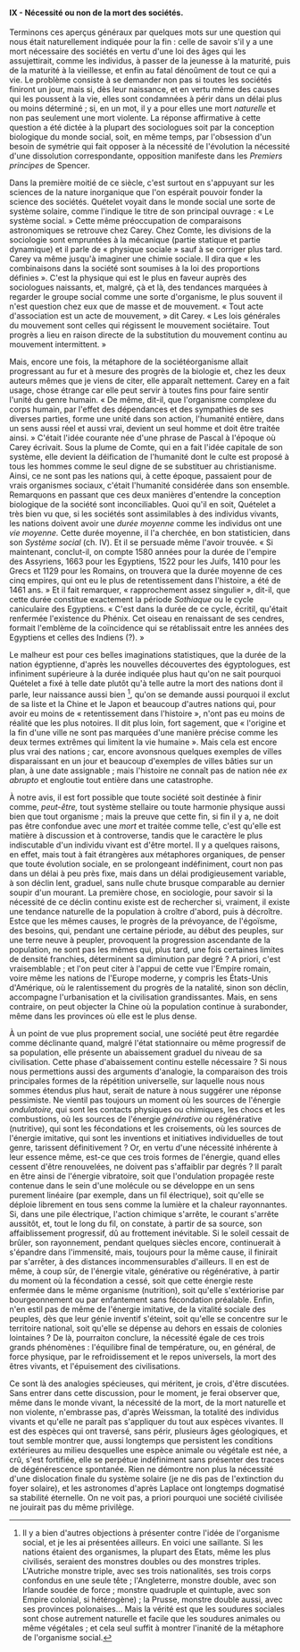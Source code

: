 #### IX - Nécessité ou non de la mort des sociétés.

Terminons ces aperçus généraux par quelques mots sur une question qui nous était naturellement indiquée pour la fin : celle de savoir s'il y a une mort nécessaire des sociétés en vertu d'une loi des âges qui les assujettirait, comme les individus, à passer de la jeunesse à la maturité, puis de la maturité à la vieillesse, et enfin au fatal dénoûment de tout ce qui a vie. Le problème consiste à se demander non pas si toutes les sociétés finiront un jour, mais si, dès leur naissance, et en vertu même des causes qui les poussent à la vie, elles sont condamnées à périr dans un délai plus ou moins déterminé ; si, en un mot, il y a pour elles une mort _naturelle_ et non pas seulement une mort violente. La réponse affirmative à cette question a été dictée à la plupart des sociologues soit par la conception biologique du monde social, soit, en même temps, par l'obsession d'un besoin de symétrie qui fait opposer à la nécessité de l'évolution la nécessité d'une dissolution correspondante, opposition manifeste dans les _Premiers principes_ de Spencer.

Dans la première moitié de ce siècle, c'est surtout en s'appuyant sur les sciences de la nature inorganique que l'on espérait pouvoir fonder la science des sociétés. Quételet voyait dans le monde social une sorte de système solaire, comme l'indique le titre de son principal ouvrage : « Le système social. » Cette même préoccupation de comparaisons astronomiques se retrouve chez Carey. Chez Comte, les divisions de la sociologie sont empruntées à la mécanique (partie statique et partie dynamique) et il parle de « physique sociale » sauf à se corriger plus tard. Carey va même jusqu'à imaginer une chimie sociale. Il dira que « les combinaisons dans la société sont soumises à la loi des proportions définies ». C'est la physique qui est le plus en faveur auprès des sociologues naissants, et, malgré, çà et là, des tendances marquées à regarder le groupe social comme une sorte d'organisme, le plus souvent il n'est question chez eux que de masse et de mouvement. « Tout acte d'association est un acte de mouvement, » dit Carey. « Les lois générales du mouvement sont celles qui régissent le mouvement sociétaire. Tout progrès a lieu en raison directe de la substitution du mouvement continu au mouvement intermittent. »

Mais, encore une fois, la métaphore de la sociétéorganisme allait progressant au fur et à mesure des progrès de la biologie et, chez les deux auteurs mêmes que je viens de citer, elle apparaît nettement. Carey en a fait usage, chose étrange car elle peut servir à toutes fins pour faire sentir l'unité du genre humain. « De même, dit-il, que l'organisme complexe du corps humain, par l'effet des dépendances et des sympathies de ses diverses parties, forme une unité dans son action, l'humanité entière, dans un sens aussi réel et aussi vrai, devient un seul homme et doit être traitée ainsi. » C'était l'idée courante née d'une phrase de Pascal à l'époque où Carey écrivait. Sous la plume de Comte, qui en a fait l'idée capitale de son système, elle devient la déification de l'humanité dont le culte est proposé à tous les hommes comme le seul digne de se substituer au christianisme. Ainsi, ce ne sont pas les nations qui, à cette époque, passaient pour de vrais organismes sociaux, c'était l'humanité considérée dans son ensemble. Remarquons en passant que ces deux manières d'entendre la conception biologique de la société sont inconciliables. Quoi qu'il en soit, Quételet a très bien vu que, si les sociétés sont assimilables à des individus vivants, les nations doivent avoir une _durée moyenne_ comme les individus ont une _vie moyenne._ Cette durée moyenne, il l'a cherchée, en bon statisticien, dans son _Système social_ (ch. IV). Et il se persuade même l'avoir trouvée. « Si maintenant, conclut-il, on compte 1580 années pour la durée de l'empire des Assyriens, 1663 pour les Egyptiens, 1522 pour les Juifs, 1410 pour les Grecs et 1129 pour les Romains, on trouvera que la durée moyenne de ces cinq empires, qui ont eu le plus de retentissement dans l'histoire, a été de 1461 ans. » Et il fait remarquer, « rapprochement assez singulier », dit-il, que cette durée constitue exactement la période _Sothiaque_ ou le cycle caniculaire des Egyptiens. « C'est dans la durée de ce cycle, écritil, qu'était renfermée l'existence du Phénix. Cet oiseau en renaissant de ses cendres, formait l'emblème de la coïncidence qui se rétablissait entre les années des Egyptiens et celles des Indiens (?). »

Le malheur est pour ces belles imaginations statistiques, que la durée de la nation égyptienne, d'après les nouvelles découvertes des égyptologues, est infiniment supérieure à la durée indiquée plus haut qu'on ne sait pourquoi Quételet a fixé à telle date plutôt qu'à telle autre la mort des nations dont il parle, leur naissance aussi bien [^22], qu'on se demande aussi pourquoi il exclut de sa liste et la Chine et le Japon et beaucoup d'autres nations qui, pour avoir eu moins de « retentissement dans l'histoire », n'ont pas eu moins de réalité que les plus notoires. Il dit plus loin, fort sagement, que « l'origine et la fin d'une ville ne sont pas marquées d'une manière précise comme les deux termes extrêmes qui limitent la vie humaine ». Mais cela est encore plus vrai des nations ; car, encore avonsnous quelques exemples de villes disparaissant en un jour et beaucoup d'exemples de villes bâties sur un plan, à une date assignable ; mais l'histoire ne connaît pas de nation née _ex abrupto_ et engloutie tout entière dans une catastrophe.

À notre avis, il est fort possible que toute société soit destinée à finir comme, _peut-être,_ tout système stellaire ou toute harmonie physique aussi bien que tout organisme ; mais la preuve que cette fin, si fin il y a, ne doit pas être confondue avec une _mort_ et traitée comme telle, c'est qu'elle est matière à discussion et à controverse, tandis que le caractère le plus indiscutable d'un individu vivant est d'être mortel. Il y a quelques raisons, en effet, mais tout à fait étrangères aux métaphores organiques, de penser que toute évolution sociale, en se prolongeant indéfiniment, court non pas dans un délai à peu près fixe, mais dans un délai prodigieusement variable, à son déclin lent, graduel, sans nulle chute brusque comparable au dernier soupir d'un mourant. La première chose, en sociologie, pour savoir si la nécessité de ce déclin continu existe est de rechercher si, vraiment, il existe une tendance naturelle de la population à croître d'abord, puis à décroître. Estce que les mêmes causes, le progrès de la prévoyance, de l'égoïsme, des besoins, qui, pendant une certaine période, au début des peuples, sur une terre neuve à peupler, provoquent la progression ascendante de la population, ne sont pas les mêmes qui, plus tard, une fois certaines limites de densité franchies, déterminent sa diminution par degré ? A priori, c'est vraisemblable ; et l'on peut citer à l'appui de cette vue l'Empire romain, voire même les nations de l'Europe moderne, y compris les États-Unis d'Amérique, où le ralentissement du progrès de la natalité, sinon son déclin, accompagne l'urbanisation et la civilisation grandissantes. Mais, en sens contraire, on peut objecter la Chine où la population continue à surabonder, même dans les provinces où elle est le plus dense.

À un point de vue plus proprement social, une société peut être regardée comme déclinante quand, malgré l'état stationnaire ou même progressif de sa population, elle présente un abaissement graduel du niveau de sa civilisation. Cette phase d'abaissement continu estelle nécessaire ? Si nous nous permettions aussi des arguments d'analogie, la comparaison des trois principales formes de la répétition universelle, sur laquelle nous nous sommes étendus plus haut, serait de nature à nous suggérer une réponse pessimiste. Ne vientil pas toujours un moment où les sources de l'énergie _ondulatoire,_ qui sont les contacts physiques ou chimiques, les chocs et les combustions, où les sources de l'énergie _générative_ ou régénérative (nutritive), qui sont les fécondations et les croisements, où les sources de l'énergie imitative, qui sont les inventions et initiatives individuelles de tout genre, tarissent définitivement ? Or, en vertu d'une nécessité inhérente à leur essence même, est-ce que ces trois formes de l'énergie, quand elles cessent d'être renouvelées, ne doivent pas s'affaiblir par degrés ? Il paraît en être ainsi de l'énergie vibratoire, soit que l'ondulation propagée reste contenue dans le sein d'une molécule ou se développe en un sens purement linéaire (par exemple, dans un fil électrique), soit qu'elle se déploie librement en tous sens comme la lumière et la chaleur rayonnantes. Si, dans une pile électrique, l'action chimique s'arrête, le courant s'arrête aussitôt, et, tout le long du fil, on constate, à partir de sa source, son affaiblissement progressif, dû au frottement inévitable. Si le soleil cessait de brûler, son rayonnement, pendant quelques siècles encore, continuerait à s'épandre dans l'immensité, mais, toujours pour la même cause, il finirait par s'arrêter, à des distances incommensurables d'ailleurs. Il en est de même, à coup sûr, de l'énergie vitale, générative ou régénérative, à partir du moment où la fécondation a cessé, soit que cette énergie reste enfermée dans le même organisme (nutrition), soit qu'elle s'extériorise par bourgeonnement ou par enfantement sans fécondation préalable. Enfin, n'en estil pas de même de l'énergie imitative, de la vitalité sociale des peuples, dès que leur génie inventif s'éteint, soit qu'elle se concentre sur le territoire national, soit qu'elle se dépense au dehors en essais de colonies lointaines ? De là, pourraiton conclure, la nécessité égale de ces trois grands phénomènes : l'équilibre final de température, ou, en général, de force physique, par le refroidissement et le repos universels, la mort des êtres vivants, et l'épuisement des civilisations.

Ce sont là des analogies spécieuses, qui méritent, je crois, d'être discutées. Sans entrer dans cette discussion, pour le moment, je ferai observer que, même dans le monde vivant, la nécessité de la mort, de la mort naturelle et non violente, n'embrasse pas, d'après Weissman, la totalité des individus vivants et qu'elle ne paraît pas s'appliquer du tout aux espèces vivantes. Il est des espèces qui ont traversé, sans périr, plusieurs âges géologiques, et tout semble montrer que, aussi longtemps que persistent les conditions extérieures au milieu desquelles une espèce animale ou végétale est née, a crû, s'est fortifiée, elle se perpétue indéfiniment sans présenter des traces de dégénérescence spontanée. Rien ne démontre non plus la nécessité d'une dislocation finale du système solaire (je ne dis pas de l'extinction du foyer solaire), et les astronomes d'après Laplace ont longtemps dogmatisé sa stabilité éternelle. On ne voit pas, a priori pourquoi une société civilisée ne jouirait pas du même privilège.

[^22]: Il y a bien d'autres objections à présenter contre l'idée de l'organisme social, et je les ai présentées ailleurs. En voici une saillante. Si les nations étaient des organismes, la plupart des Etats, même les plus civilisés, seraient des monstres doubles ou des monstres triples. L'Autriche monstre triple, avec ses trois nationalités, ses trois corps confondus en une seule tête ; l'Angleterre, monstre double, avec son Irlande soudée de force ; monstre quadruple et quintuple, avec son Empire colonial, si hétérogène) ; la Prusse, monstre double aussi, avec ses provinces polonaises… Mais la vérité est que les soudures sociales sont chose autrement naturelle et facile que les soudures animales ou même végétales ; et cela seul suffit à montrer l'inanité de la métaphore de l'organisme social.
